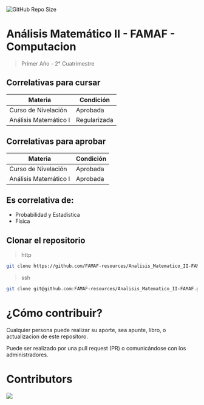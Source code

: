![GitHub Repo Size](https://img.shields.io/github/repo-size/FAMAF-resources/Template-repository)

# Análisis Matemático II - FAMAF - Computacion

> Primer Año - 2° Cuatrimestre

## Correlativas para **cursar**

| Materia               | Condición    |
| --------------------- | ------------ |
| Curso de Nivelación   | Aprobada     |
| Análisis Matemático I | Regularizada |

## Correlativas para **aprobar**

| Materia               | Condición    |
| --------------------- | ------------ |
| Curso de Nivelación   | Aprobada     |
| Análisis Matemático I | Aprobada     |

## Es correlativa de:

- Probabilidad y Estadística
- Física

## Clonar el repositorio

> http

```bash
git clone https://github.com/FAMAF-resources/Analisis_Matematico_II-FAMAF.git
```

> ssh

```bash
git clone git@github.com:FAMAF-resources/Analisis_Matematico_II-FAMAF.git
```

# ¿Cómo contribuir?

Cualquier persona puede realizar su aporte, sea apunte, libro, o actualizacion de este repositoro.

Puede ser realizado por una pull request (PR) o comunicándose con los administradores.

# Contributors
<a href="https://github.com/FAMAF-resources/Template-repository/graphs/contributors">
  <img src="https://contrib.rocks/image?repo=FAMAF-resources/Template-repository"/>
</a>
